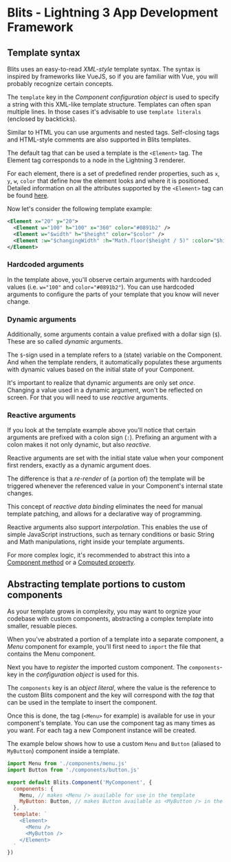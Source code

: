 # Blits - Lightning 3 App Development Framework

## Template syntax

Blits uses an easy-to-read _XML-style_ template syntax. The syntax is inspired by frameworks like VueJS, so if you are familiar with Vue, you will probably recognize certain concepts.

The `template` key in the _Component configuration object_ is used to specify a string with this XML-like template structure. Templates can often span multiple lines. In those cases it's advisable to use `template literals` (enclosed by backticks).

Similar to HTML you can use arguments and nested tags. Self-closing tags and HTML-style comments are also supported in Blits templates.

The default tag that can be used a template is the `<Element>` tag. The Element tag corresponds to a node in the Lightning 3 renderer.

For each element, there is a set of predefined render properties, such as `x`, `y`, `w`, `color` that define how the element looks and where it is positioned. Detailed information on all the attributes supported by the `<Element>` tag can be found [here](./element_attributes.md).

Now let's consider the following template example:

```xml
<Element x="20" y="20">
  <Element w="100" h="100" x="360" color="#0891b2" />
  <Element w="$width" h="$height" color="$color" />
  <Element :w="$changingWidth" :h="Math.floor($height / 5)" :color="$highlight" />
</Element>
```

### Hardcoded arguments

In the template above, you'll observe certain arguments with hardcoded values (i.e. `w="100"` and `color="#0891b2"`).
You can use hardcoded arguments to configure the parts of your template that you know will never change.

### Dynamic arguments

Additionally, some arguments contain a value prefixed with a dollar sign (`$`). These are so called _dynamic_ arguments.

The `$`-sign used in a template refers to a (state) variable on the Component. And when the template renders, it automatically populates
these arguments with dynamic values based on the initial state of your Component.

It's important to realize that dynamic arguments are only set _once_. Changing a value used in a dynamic argument, won't be reflected
on screen. For that you will need to use _reactive_ arguments.

### Reactive arguments

If you look at the template example above you'll notice that certain arguments are prefixed with a colon sign (`:`). Prefixing an argument
with a colon makes it not only dynamic, but also _reactive_.

Reactive arguments are set with the initial state value when your component first renders, exactly as a dynamic argument does.

The difference is that a _re-render_ of (a portion of) the template will be triggered whenever the referenced value in your Component's internal state changes.

This concept of _reactive data binding_ eliminates the need for manual template patching, and allows for a declarative way of programming.

Reactive arguments also support _interpolation_. This enables the use of simple JavaScript instructions, such as ternary conditions or basic String and Math manipulations, right inside your template arguments.

For more complex logic, it's recommended to abstract this into a [Component method](../components/methods.md) or a [Computed property](../components/computed_properties.md).

## Abstracting template portions to custom components

As your template grows in complexity, you may want to orgnize your codebase with custom components, abstracting a complex template into smaller, resuable pieces.

When you've abstrated a portion of a template into a separate component, a _Menu_ component for example, you'll first need to `import` the file that contains the Menu component.

Next you have to _register_ the imported custom component. The `components`-key in the _configuration object_ is used for this.

The `components` key is an _object literal_, where the value is the reference to the custom Blits component and the key will correspond with the _tag_ that can be used in the template to insert the component.

Once this is done, the tag (`<Menu>` for example) is available for use in your component's template. You can use the component tag as many times as you want. For each tag a new Component instance will be created.

The example below shows how to use a custom `Menu` and `Button` (aliased to `MyButton`) component inside a template.

```js
import Menu from './components/menu.js'
import Button from './components/button.js'

export default Blits.Component('MyComponent', {
  components: {
    Menu, // makes <Menu /> available for use in the template
    MyButton: Button, // makes Button available as <MyButton /> in the template
  },
  template: `
    <Element>
      <Menu />
      <MyButton />
    </Element>
  `
})
```
